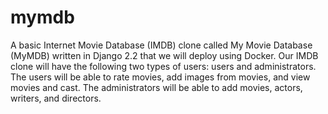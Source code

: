 # mymdb
A basic Internet Movie Database (IMDB) clone called My Movie Database (MyMDB) written in Django 2.2 that we will deploy using Docker. Our IMDB clone will have the following two types of users: users and administrators. The users will be able to rate movies, add images from movies, and view movies and cast. The administrators will be able to add movies, actors, writers, and directors.

